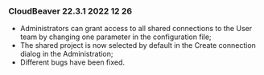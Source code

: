 ### CloudBeaver 22.3.1   2022 12 26
* Administrators can grant access to all shared connections to the User team by changing one parameter in the configuration file;
* The shared project is now selected by default in the Create connection dialog in the Administration;
* Different bugs have been fixed.
